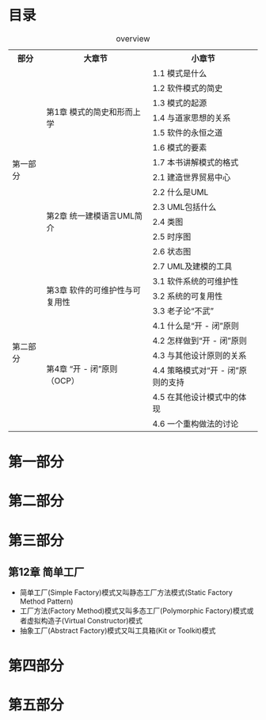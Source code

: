 # 目录

<table>
<caption>overview</caption>
<tr>
<th>部分</th>
<th>大章节</th>
<th>小章节</th>
</tr>
<tr>
<td rowspan=14>第一部分</td>
<td rowspan=7>第1章 模式的简史和形而上学</td>
<td>1.1 模式是什么</td>
</tr>
<tr>
<td>1.2 软件模式的简史</td>
</tr>
<tr>
<td>1.3 模式的起源</td>
</tr>
<tr>
<td>1.4 与道家思想的关系</td>
</tr>
<tr>
<td>1.5 软件的永恒之道</td>
</tr>
<tr>
<td>1.6 模式的要素</td>
</tr>
<tr>
<td>1.7 本书讲解模式的格式</td>
</tr>
<tr>
<td rowspan=7>第2章 统一建模语言UML简介</td>
<td>2.1 建造世界贸易中心</td>
</tr>
<tr>
<td>2.2 什么是UML</td>
</tr>
<tr>
<td>2.3 UML包括什么</td>
</tr>
<tr>
<td>2.4 类图</td>
</tr>
<tr>
<td>2.5 时序图</td>
</tr>
<tr>
<td>2.6 状态图</td>
</tr>
<tr>
<td>2.7 UML及建模的工具</td>
</tr>

<tr>
<td rowspan=9>第二部分</td>
<td rowspan=3>第3章 软件的可维护性与可复用性</td>
<td>3.1 软件系统的可维护性</td>
</tr>
<tr>
<td>3.2 系统的可复用性</td>
</tr>
<tr>
<td>3.3 老子论“不武”</td>
</tr>

<tr>
<td rowspan=6>第4章 “开 - 闭”原则（OCP）</td>
<td>4.1 什么是“开 - 闭”原则</td>
</tr>
<tr>
<td>4.2 怎样做到“开 - 闭”原则</td>
</tr>
<tr>
<td>4.3 与其他设计原则的关系</td>
</tr>
<tr>
<td>4.4 策略模式对“开 - 闭”原则的支持</td>
</tr>
<tr>
<td>4.5 在其他设计模式中的体现</td>
</tr>
<tr>
<td>4.6 一个重构做法的讨论</td>
</tr>

</table>

# 第一部分

# 第二部分



# 第三部分




## 第12章 简单工厂

* 简单工厂(Simple Factory)模式又叫静态工厂方法模式(Static Factory Method Pattern)
* 工厂方法(Factory Method)模式又叫多态工厂(Polymorphic Factory)模式或者虚拟构造子(Virtual Constructor)模式
* 抽象工厂(Abstract Factory)模式又叫工具箱(Kit or Toolkit)模式


# 第四部分

# 第五部分

